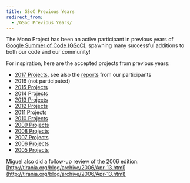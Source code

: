 ```yaml
---
title: GSoC Previous Years
redirect_from:
  - /GSoC_Previous_Years/
---
```


The Mono Project has been an active participant in previous years of [Google Summer of Code (GSoC)](http://code.google.com/soc/), spawning many successful additions to both our code and our community!

For inspiration, here are the accepted projects from previous years:

- [2017 Projects](https://summerofcode.withgoogle.com/archive/2017/organizations/4814565460148224/), see also the [reports](/community/google-summer-of-code/reports/2017/) from our participants
- 2016 (not participated)
- [2015 Projects](https://www.google-melange.com/archive/gsoc/2015/orgs/mono)
- [2014 Projects](https://www.google-melange.com/archive/gsoc/2014/orgs/mono)
- [2013 Projects](https://www.google-melange.com/archive/gsoc/2013/orgs/mono)
- [2012 Projects](https://www.google-melange.com/archive/gsoc/2012/orgs/mono)
- [2011 Projects](https://www.google-melange.com/archive/gsoc/2011/orgs/mono)
- [2010 Projects](https://www.google-melange.com/archive/gsoc/2010/orgs/mono)
- [2009 Projects](https://www.google-melange.com/archive/gsoc/2009/orgs/mono)
- [2008 Projects](https://developers.google.com/open-source/gsoc/2008/)
- [2007 Projects](https://developers.google.com/open-source/gsoc/2007/)
- [2006 Projects](https://developers.google.com/open-source/gsoc/2006/)
- [2005 Projects](https://developers.google.com/open-source/gsoc/2005/)

Miguel also did a follow-up review of the 2006 edition: [http://tirania.org/blog/archive/2006/Apr-13.html](http://tirania.org/blog/archive/2006/Apr-13.html)
